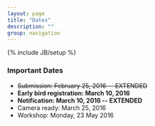 ```yaml
---
layout: page
title: "Dates"
description: ""
group: navigation
---
```

{% include JB/setup %}

### Important Dates

* <s>Submission: February 25, 2016 -- EXTENDED</s>
* **Early bird registration:  March 10, 2016**
* **Notification: March 10, 2016​ -- EXTENDED**
* Camera ready: March 25, 2016
* Workshop: ​Monday, 23 May 2016​
